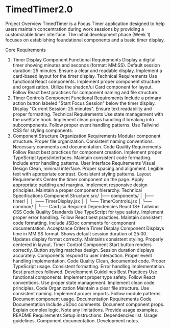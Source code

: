 # TimedTimer2.0
Project Overview
TimedTimer is a Focus Timer application designed to help users maintain concentration during work sessions by providing a customizable timer interface. The initial development phase (Week 1) focuses on establishing foundational components and a basic timer display.

Core Requirements
1. Timer Display Component
Functional Requirements
Display a digital timer showing minutes and seconds (format: MM:SS).
Default session duration: 25 minutes.
Ensure a clear and readable display.
Implement a card-based layout for the timer display.
Technical Requirements
Use functional React components.
Implement proper component structure and organization.
Utilize the shadcn/ui Card component for layout.
Follow React best practices for component naming and file structure.
2. Timer Controls Component
Functional Requirements
Include a primary action button labeled "Start Focus Session" below the timer display.
Display "Current Session: 25 minutes".
Ensure text readability and proper formatting.
Technical Requirements
Use state management with the useState hook.
Implement clean props handling if breaking into subcomponents.
Follow proper event handling patterns.
Use Tailwind CSS for styling components.
3. Component Structure
Organization Requirements
Modular component structure.
Proper file organization.
Consistent naming conventions.
Necessary comments and documentation.
Code Quality Requirements
Follow React best practices for component creation.
Implement proper TypeScript types/interfaces.
Maintain consistent code formatting.
Include error handling patterns.
User Interface Requirements
Visual Design
Clean, minimal interface.
Proper spacing and alignment.
Legible text with appropriate contrast.
Consistent styling patterns.
Layout Requirements
Center the timer component on the page.
Apply appropriate padding and margins.
Implement responsive design principles.
Maintain a proper component hierarchy.
Technical Specifications
Component Structure
src/
├── components/
│   ├── timer/
│   │   ├── TimerDisplay.jsx
│   │   └── TimerControls.jsx
│   └── common/
│       └── Card.jsx
Required Dependencies
React 18+
Tailwind CSS
Code Quality Standards
Use TypeScript for type safety.
Implement proper error handling.
Follow React best practices.
Maintain consistent code formatting.
Include JSDoc comments for component documentation.
Acceptance Criteria
Timer Display Component
Displays time in MM:SS format.
Shows default session duration of 25:00.
Updates display format correctly.
Maintains consistent styling.
Properly centered in layout.
Timer Control Component
Start button renders correctly.
Button styling matches design.
Session duration displays accurately.
Components respond to user interaction.
Proper event handling implementation.
Code Quality
Clean, documented code.
Proper TypeScript usage.
Consistent formatting.
Error handling implementation.
Best practices followed.
Development Guidelines
Best Practices
Use functional components.
Implement proper type safety.
Follow React conventions.
Use proper state management.
Implement clean code principles.
Code Organization
Maintain a clear file structure.
Use consistent naming.
Implement proper imports.
Follow module patterns.
Document component usage.
Documentation Requirements
Code Documentation
Include JSDoc comments.
Document component props.
Explain complex logic.
Note any limitations.
Provide usage examples.
README Requirements
Setup instructions.
Dependencies list.
Usage guidelines.
Component documentation.
Development notes.
